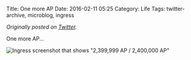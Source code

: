 Title: One more AP
Date: 2016-02-11 05:25
Category: Life
Tags: twitter-archive, microblog, ingress

_Originally posted on [Twitter](https://web.archive.org/web/https://twitter.com/legoktm/status/697652773429518336)._

One more AP...

![Ingress screenshot that shows "2,399,999 AP / 2,400,000 AP"]({static}/images/20160211-twitter-697652773429518336-1.jpg)
